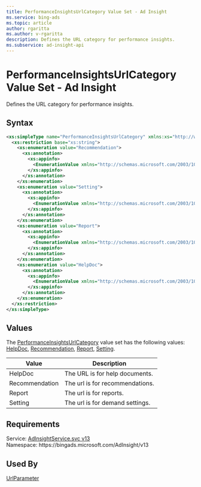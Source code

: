```yaml
---
title: PerformanceInsightsUrlCategory Value Set - Ad Insight
ms.service: bing-ads
ms.topic: article
author: rgaritta
ms.author: v-rgaritta
description: Defines the URL category for performance insights.
ms.subservice: ad-insight-api
---
```

# PerformanceInsightsUrlCategory Value Set - Ad Insight
Defines the URL category for performance insights.

## Syntax
```xml
<xs:simpleType name="PerformanceInsightsUrlCategory" xmlns:xs="http://www.w3.org/2001/XMLSchema">
  <xs:restriction base="xs:string">
    <xs:enumeration value="Recommendation">
      <xs:annotation>
        <xs:appinfo>
          <EnumerationValue xmlns="http://schemas.microsoft.com/2003/10/Serialization/">1</EnumerationValue>
        </xs:appinfo>
      </xs:annotation>
    </xs:enumeration>
    <xs:enumeration value="Setting">
      <xs:annotation>
        <xs:appinfo>
          <EnumerationValue xmlns="http://schemas.microsoft.com/2003/10/Serialization/">2</EnumerationValue>
        </xs:appinfo>
      </xs:annotation>
    </xs:enumeration>
    <xs:enumeration value="Report">
      <xs:annotation>
        <xs:appinfo>
          <EnumerationValue xmlns="http://schemas.microsoft.com/2003/10/Serialization/">3</EnumerationValue>
        </xs:appinfo>
      </xs:annotation>
    </xs:enumeration>
    <xs:enumeration value="HelpDoc">
      <xs:annotation>
        <xs:appinfo>
          <EnumerationValue xmlns="http://schemas.microsoft.com/2003/10/Serialization/">4</EnumerationValue>
        </xs:appinfo>
      </xs:annotation>
    </xs:enumeration>
  </xs:restriction>
</xs:simpleType>
```

## <a name="values"></a>Values

The [PerformanceInsightsUrlCategory](performanceinsightsurlcategory.md) value set has the following values: [HelpDoc](#helpdoc), [Recommendation](#recommendation), [Report](#report), [Setting](#setting).

|Value|Description|
|-----------|---------------|
|<a name="helpdoc"></a>HelpDoc|The URL is for help documents.|
|<a name="recommendation"></a>Recommendation|The url is for recommendations.|
|<a name="report"></a>Report|The url is for reports.|
|<a name="setting"></a>Setting|The url is for demand settings.|

## Requirements
Service: [AdInsightService.svc v13](https://adinsight.api.bingads.microsoft.com/Api/Advertiser/AdInsight/v13/AdInsightService.svc)  
Namespace: https\://bingads.microsoft.com/AdInsight/v13  

## Used By
[UrlParameter](urlparameter.md)  
